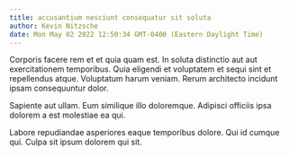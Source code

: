 ```yaml
---
title: accusantium nesciunt consequatur sit soluta
author: Kevin Nitzsche
date: Mon May 02 2022 12:50:34 GMT-0400 (Eastern Daylight Time)
---
```

Corporis facere rem et et quia quam est. In soluta distinctio aut aut exercitationem temporibus. Quia eligendi et voluptatem et sequi sint et repellendus atque. Voluptatum harum veniam. Rerum architecto incidunt ipsam consequuntur dolor.

 Sapiente aut ullam. Eum similique illo doloremque. Adipisci officiis ipsa dolorem a est molestiae ea qui.

 Labore repudiandae asperiores eaque temporibus dolore. Qui id cumque qui. Culpa sit ipsum dolorem qui sit.